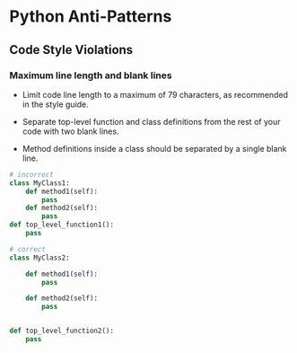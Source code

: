 # Python Anti-Patterns

## Code Style Violations

### Maximum line length and blank lines

- Limit code line length to a maximum of 79 characters, as recommended in the style guide.

- Separate top-level function and class definitions from the rest of your code with two blank lines.

- Method definitions inside a class should be separated by a single blank line.

```python
# incorrect
class MyClass1:
	def method1(self):
		pass
	def method2(self):
		pass
def top_level_function1():
	pass
```

```python
# correct
class MyClass2:

	def method1(self):
		pass

	def method2(self):
		pass


def top_level_function2():
	pass
```
